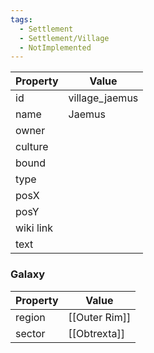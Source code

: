```yaml
---
tags:
  - Settlement
  - Settlement/Village
  - NotImplemented
---
```


| Property  | Value          |
| --------- | -------------- |
| id        | village_jaemus |
| name      | Jaemus         |
| owner     |                |
| culture   |                |
| bound     |                |
| type      |                |
| posX      |                |
| posY      |                |
| wiki link |                |
| text      |                |

### Galaxy
| Property | Value         |
| -------- | ------------- |
| region   | [[Outer Rim]] |
| sector   | [[Obtrexta]]  |

